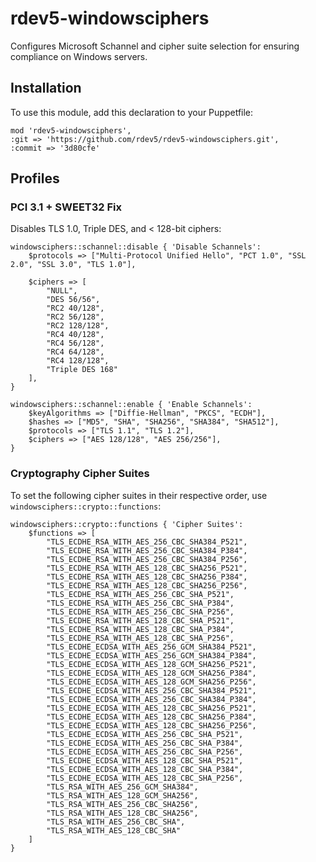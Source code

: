 # rdev5-windowsciphers
Configures Microsoft Schannel and cipher suite selection for ensuring compliance on Windows servers.

## Installation
To use this module, add this declaration to your Puppetfile:
````
mod 'rdev5-windowsciphers',
:git => 'https://github.com/rdev5/rdev5-windowsciphers.git',
:commit => '3d80cfe'
````

## Profiles
### PCI 3.1 + SWEET32 Fix
Disables TLS 1.0, Triple DES, and < 128-bit ciphers:
````
windowsciphers::schannel::disable { 'Disable Schannels':
	$protocols => ["Multi-Protocol Unified Hello", "PCT 1.0", "SSL 2.0", "SSL 3.0", "TLS 1.0"],

	$ciphers => [
		"NULL",
		"DES 56/56",
		"RC2 40/128",
		"RC2 56/128",
		"RC2 128/128",
		"RC4 40/128",
		"RC4 56/128",
		"RC4 64/128",
		"RC4 128/128",
		"Triple DES 168"
	],
}

windowsciphers::schannel::enable { 'Enable Schannels':
	$keyAlgorithms => ["Diffie-Hellman", "PKCS", "ECDH"],
	$hashes => ["MD5", "SHA", "SHA256", "SHA384", "SHA512"],
	$protocols => ["TLS 1.1", "TLS 1.2"],
	$ciphers => ["AES 128/128", "AES 256/256"],
}
````

### Cryptography Cipher Suites
To set the following cipher suites in their respective order, use `windowsciphers::crypto::functions`:
````
windowsciphers::crypto::functions { 'Cipher Suites':
	$functions => [
		"TLS_ECDHE_RSA_WITH_AES_256_CBC_SHA384_P521",
		"TLS_ECDHE_RSA_WITH_AES_256_CBC_SHA384_P384",
		"TLS_ECDHE_RSA_WITH_AES_256_CBC_SHA384_P256",
		"TLS_ECDHE_RSA_WITH_AES_128_CBC_SHA256_P521",
		"TLS_ECDHE_RSA_WITH_AES_128_CBC_SHA256_P384",
		"TLS_ECDHE_RSA_WITH_AES_128_CBC_SHA256_P256",
		"TLS_ECDHE_RSA_WITH_AES_256_CBC_SHA_P521",
		"TLS_ECDHE_RSA_WITH_AES_256_CBC_SHA_P384",
		"TLS_ECDHE_RSA_WITH_AES_256_CBC_SHA_P256",
		"TLS_ECDHE_RSA_WITH_AES_128_CBC_SHA_P521",
		"TLS_ECDHE_RSA_WITH_AES_128_CBC_SHA_P384",
		"TLS_ECDHE_RSA_WITH_AES_128_CBC_SHA_P256",
		"TLS_ECDHE_ECDSA_WITH_AES_256_GCM_SHA384_P521",
		"TLS_ECDHE_ECDSA_WITH_AES_256_GCM_SHA384_P384",
		"TLS_ECDHE_ECDSA_WITH_AES_128_GCM_SHA256_P521",
		"TLS_ECDHE_ECDSA_WITH_AES_128_GCM_SHA256_P384",
		"TLS_ECDHE_ECDSA_WITH_AES_128_GCM_SHA256_P256",
		"TLS_ECDHE_ECDSA_WITH_AES_256_CBC_SHA384_P521",
		"TLS_ECDHE_ECDSA_WITH_AES_256_CBC_SHA384_P384",
		"TLS_ECDHE_ECDSA_WITH_AES_128_CBC_SHA256_P521",
		"TLS_ECDHE_ECDSA_WITH_AES_128_CBC_SHA256_P384",
		"TLS_ECDHE_ECDSA_WITH_AES_128_CBC_SHA256_P256",
		"TLS_ECDHE_ECDSA_WITH_AES_256_CBC_SHA_P521",
		"TLS_ECDHE_ECDSA_WITH_AES_256_CBC_SHA_P384",
		"TLS_ECDHE_ECDSA_WITH_AES_256_CBC_SHA_P256",
		"TLS_ECDHE_ECDSA_WITH_AES_128_CBC_SHA_P521",
		"TLS_ECDHE_ECDSA_WITH_AES_128_CBC_SHA_P384",
		"TLS_ECDHE_ECDSA_WITH_AES_128_CBC_SHA_P256",
		"TLS_RSA_WITH_AES_256_GCM_SHA384",
		"TLS_RSA_WITH_AES_128_GCM_SHA256",
		"TLS_RSA_WITH_AES_256_CBC_SHA256",
		"TLS_RSA_WITH_AES_128_CBC_SHA256",
		"TLS_RSA_WITH_AES_256_CBC_SHA",
		"TLS_RSA_WITH_AES_128_CBC_SHA"
	]
}
````